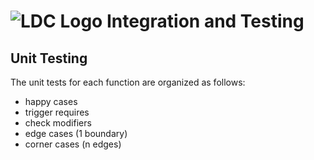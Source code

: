 # ![LDC Logo](99_images/LDC_32_32.ico) Integration and Testing

## Unit Testing

The unit tests for each function are organized as follows:

- happy cases
- trigger requires
- check modifiers
- edge cases (1 boundary)
- corner cases (n edges)
